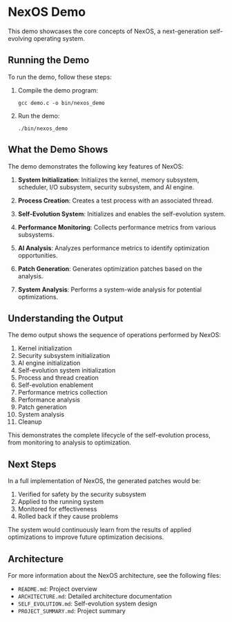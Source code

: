 # NexOS Demo

This demo showcases the core concepts of NexOS, a next-generation self-evolving operating system.

## Running the Demo

To run the demo, follow these steps:

1. Compile the demo program:
   ```
   gcc demo.c -o bin/nexos_demo
   ```

2. Run the demo:
   ```
   ./bin/nexos_demo
   ```

## What the Demo Shows

The demo demonstrates the following key features of NexOS:

1. **System Initialization**: Initializes the kernel, memory subsystem, scheduler, I/O subsystem, security subsystem, and AI engine.

2. **Process Creation**: Creates a test process with an associated thread.

3. **Self-Evolution System**: Initializes and enables the self-evolution system.

4. **Performance Monitoring**: Collects performance metrics from various subsystems.

5. **AI Analysis**: Analyzes performance metrics to identify optimization opportunities.

6. **Patch Generation**: Generates optimization patches based on the analysis.

7. **System Analysis**: Performs a system-wide analysis for potential optimizations.

## Understanding the Output

The demo output shows the sequence of operations performed by NexOS:

1. Kernel initialization
2. Security subsystem initialization
3. AI engine initialization
4. Self-evolution system initialization
5. Process and thread creation
6. Self-evolution enablement
7. Performance metrics collection
8. Performance analysis
9. Patch generation
10. System analysis
11. Cleanup

This demonstrates the complete lifecycle of the self-evolution process, from monitoring to analysis to optimization.

## Next Steps

In a full implementation of NexOS, the generated patches would be:

1. Verified for safety by the security subsystem
2. Applied to the running system
3. Monitored for effectiveness
4. Rolled back if they cause problems

The system would continuously learn from the results of applied optimizations to improve future optimization decisions.

## Architecture

For more information about the NexOS architecture, see the following files:

- `README.md`: Project overview
- `ARCHITECTURE.md`: Detailed architecture documentation
- `SELF_EVOLUTION.md`: Self-evolution system design
- `PROJECT_SUMMARY.md`: Project summary